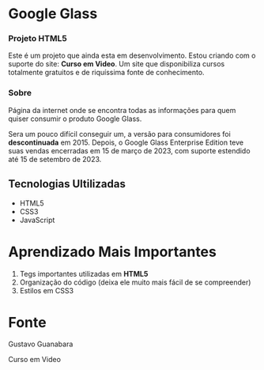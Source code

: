 # Google Glass


### Projeto HTML5
Este é um projeto que ainda esta em desenvolvimento. Estou criando com o suporte do site: **Curso em Video**. Um site que disponibiliza cursos totalmente gratuitos e de riquíssima fonte de conhecimento.


### Sobre
Página da internet onde se encontra todas as informações para quem quiser consumir o produto Google Glass.

Sera um pouco difícil conseguir um, a versão para consumidores foi **descontinuada** em 2015. Depois, o Google Glass Enterprise Edition teve suas vendas encerradas em 15 de março de 2023, com suporte estendido até 15 de setembro de 2023.


## Tecnologias Ultilizadas
- HTML5
- CSS3
- JavaScript


# Aprendizado Mais Importantes
1. Tegs importantes utilizadas em **HTML5**
2. Organização do código (deixa ele muito mais fácil de se compreender)
3. Estilos em CSS3

# Fonte
Gustavo Guanabara

Curso em Video
